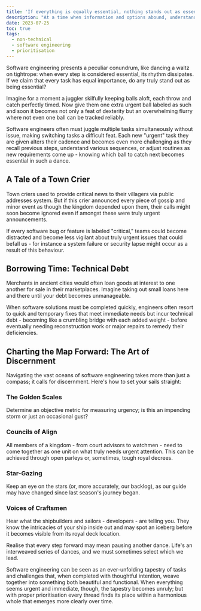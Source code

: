 ```yaml
---
title: 'If everything is equally essential, nothing stands out as essential'
description: "At a time when information and options abound, understanding what matters becomes ever more crucial. In this article we investigate over-prioritisation issues specifically within arenas where decisions need to be made quickly with close attention to details."
date: 2023-07-25
toc: true
tags:
  - non-technical
  - software engineering
  - prioritisation
---
```


Software engineering presents a peculiar conundrum, like dancing a waltz on tightrope: when every step is considered essential, its rhythm dissipates. If we claim that every task has equal importance, do any truly stand out as being essential?

Imagine for a moment a juggler skilfully keeping balls aloft, each throw and catch perfectly timed. Now give them one extra urgent ball labeled as such and soon it becomes not only a feat of dexterity but an overwhelming flurry where not even one ball can be tracked reliably.

Software engineers often must juggle multiple tasks simultaneously without issue, making switching tasks a difficult feat. Each new "urgent" task they are given alters their cadence and becomes even more challenging as they recall previous steps, understand various sequences, or adjust routines as new requirements come up - knowing which ball to catch next becomes essential in such a dance.

## A Tale of a Town Crier

Town criers used to provide critical news to their villagers via public addresses system. But if this crier announced every piece of gossip and minor event as though the kingdom depended upon them, their calls might soon become ignored even if amongst these were truly urgent announcements.

If every software bug or feature is labeled "critical," teams could become distracted and become less vigilant about truly urgent issues that could befall us - for instance a system failure or security lapse might occur as a result of this behaviour.

## Borrowing Time: Technical Debt

Merchants in ancient cities would often loan goods at interest to one another for sale in their marketplaces. Imagine taking out small loans here and there until your debt becomes unmanageable.

When software solutions must be completed quickly, engineers often resort to quick and temporary fixes that meet immediate needs but incur technical debt - becoming like a crumbling bridge with each added weight - before eventually needing reconstruction work or major repairs to remedy their deficiencies.

## Charting the Map Forward: The Art of Discernment

Navigating the vast oceans of software engineering takes more than just a compass; it calls for discernment. Here's how to set your sails straight:

### The Golden Scales

Determine an objective metric for measuring urgency; is this an impending storm or just an occasional gust?

### Councils of Align

All members of a kingdom - from court advisors to watchmen - need to come together as one unit on what truly needs urgent attention. This can be achieved through open parleys or, sometimes, tough royal decrees.

### Star-Gazing

Keep an eye on the stars (or, more accurately, our backlog), as our guide may have changed since last season's journey began.

### Voices of Craftsmen

Hear what the shipbuilders and sailors - developers - are telling you. They know the intricacies of your ship inside out and may spot an iceberg before it becomes visible from its royal deck location.

Realise that every step forward may mean pausing another dance. Life's an interweaved series of dances, and we must sometimes select which we lead.

Software engineering can be seen as an ever-unfolding tapestry of tasks and challenges that, when completed with thoughtful intention, weave together into something both beautiful and functional. When everything seems urgent and immediate, though, the tapestry becomes unruly; but with proper prioritisation every thread finds its place within a harmonious whole that emerges more clearly over time.
